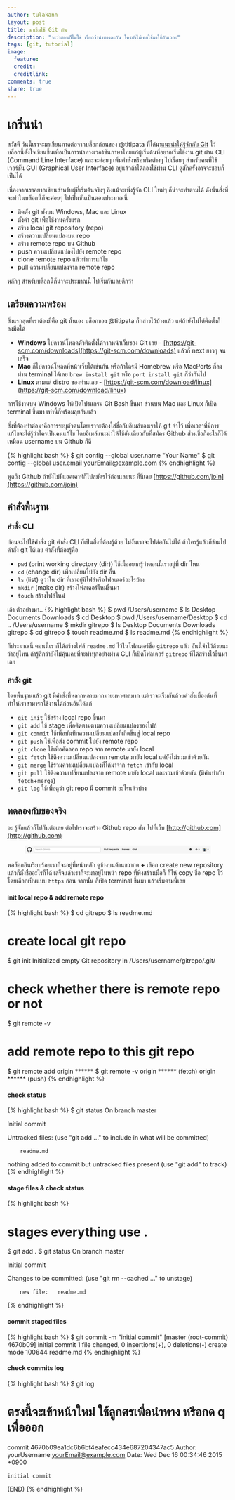 ```yaml
---
author: tulakann
layout: post
title: มาเริ่มใช้ Git กัน
description: "จะว่าสอนก็ไม่ใช่ เรียกว่านำทางละกัน ใครยังไม่เคยใช้มาใช้กันเถอะ"
tags: [git, tutorial]
image:
  feature:
  credit:
  creditlink:
comments: true
share: true
---
```


# เกริ่นนำ
สวัสดี วันนี้เราจะมาเขียนภาคต่อจากบล็อกก่อนของ @titipata ที่ได้มา[แนะนำให้รู้จักกับ Git](http://tupleblog.github.io/git-intro/) ไว้ บล็อกนี้ตั้งใจเขียนขึ้นเพื่อเป็นการนำทางเวอร์ชันภาษาไทยแก่ผู้เริ่มต้นที่อยากเริ่มใช้งาน git ผ่าน CLI (Command Line Interface) และจะค่อยๆ เพิ่มคำสั่งหรือทริคต่างๆ ไปเรื่อยๆ สำหรับคนที่ใช้เวอร์ชัน GUI (Graphical User Interface) อยู่แล้วถ้าได้ลองใช้ผ่าน CLI ดูสักครั้งอาจจะชอบก็เป็นได้

เนื่องจากเราอยากเขียนสำหรับผู้ที่เริ่มต้นจริงๆ ถึงแม้จะเพิ่งรู้จัก CLI ใหม่ๆ ก็น่าจะทำตามได้ ดังนั้นสิ่งที่จะทำในบล็อกนี้ก็จะค่อยๆ ไปเป็นขั้นเป็นตอนประมาณนี้

- ติดตั้ง git ทั้งบน Windows, Mac และ Linux
- ตั้งค่า git เพื่อใช้งานครั้งแรก
- สร้าง local git repository (repo)
- สร้างความเปลี่ยนแปลงบน repo
- สร้าง remote repo บน Github
- push ความเปลี่ยนแปลงไปยัง remote repo
- clone remote repo แล้วทำการแก้ไข
- pull ความเปลี่ยนแปลงจาก remote repo

หลักๆ สำหรับบล็อกนี้ก็น่าจะประมาณนี้ ไปเริ่มกันเลยดีกว่า

## เตรียมความพร้อม
สิ่งแรกสุดที่เราต้องมีคือ git นั่นเอง บล็อกของ @titipata ก็กล่าวไว้บ้างแล้ว แต่ถ้ายังไม่ได้ติดตั้งก็ลงมือได้

- **Windows** ไปดาวน์โหลดตัวติดตั้งได้จากหน้าเว็บของ Git เลย - [https://git-scm.com/downloads](https://git-scm.com/downloads) แล้วก็ next ยาวๆ จนเสร็จ
- **Mac** ก็ไปดาวน์โหลดที่หน้าเว็บได้เช่นกัน หรือถ้าใครมี Homebrew หรือ MacPorts ก็ลงผ่าน terminal ได้เลย `brew install git` หรือ `port install git` ก็ว่ากันไป
- **Linux** ตามแต่ distro ของท่านเลย - [https://git-scm.com/download/linux](https://git-scm.com/download/linux)

การใช้งานบน Windows ให้เปิดโปรแกรม Git Bash ขึ้นมา ส่วนบน Mac และ Linux ก็เปิด terminal ขึ้นมา เท่านี้ก็พร้อมลุยกันแล้ว

สิ่งที่ต้องทำต่อมาคือการระบุตัวตนโดยเราจะต้องใส่ชื่อกับอีเมล์ของเราให้ git จำไว้ เพื่อเวลาที่มีการแก้ไขจะได้รู้ว่าใครเป็นคนแก้ไข โดยอีเมล์แนะนำให้ใช้อันเดียวกับที่สมัคร Github ส่วนชื่อก็อะไรก็ได้ เหมือน username บน Github ก็ดี

{% highlight bash %}
$ git config --global user.name "Your Name"
$ git config --global user.email yourEmail@example.com
{% endhighlight %}

พูดถึง Github ถ้ายังไม่มีแอคเคาท์ก็ไปสมัครไว้ก่อนเลยนะ ที่นี่เลย [https://github.com/join](https://github.com/join)

## คำสั่งพื้นฐาน

### คำสั่ง CLI
ก่อนจะไปใช้คำสั่ง git คำสั่ง CLI ก็เป็นสิ่งที่ต้องรู้ด้วย ไม่งั้นเราจะไปต่อกันไม่ได้ ถ้าใครรู้แล้วก็ข้ามไปคำสั่ง git ได้เลย คำสั่งที่ต้องรู้คือ

- `pwd` (print working directory (dir)) ใช้เมื่ออยากรู้ว่าตอนนี้เราอยู่ที่ dir ไหน
- `cd` (change dir) เพื่อเปลี่ยนไปยัง dir อื่น
- `ls` (list) ดูว่าใน dir ที่เราอยู่มีไฟล์หรือโฟลเดอร์อะไรบ้าง
- `mkdir` (make dir) สร้างโฟลเดอร์ใหม่ขึ้นมา
- `touch` สร้างไฟล์ใหม่

เอ้า ตัวอย่างมา..
{% highlight bash %}
$ pwd
/Users/username
$ ls
Desktop    Documents    Downloads
$ cd Desktop
$ pwd
/Users/username/Desktop
$ cd ..
/Users/username
$ mkdir gitrepo
$ ls
Desktop    Documents    Downloads    gitrepo
$ cd gitrepo
$ touch readme.md
$ ls
readme.md
{% endhighlight %}

ก็ประมาณนี้ ตอนนี้เราก็ได้สร้างไฟล์ `readme.md` ไว้ในโฟลเดอร์ชื่อ `gitrepo` แล้ว อันนี้จำไว้ด้วยนะว่าอยู่ไหน ถ้ารู้สึกว่ายังไม่คุ้นเคยที่จะทำทุกอย่างผ่าน CLI ก็เปิดโฟลเดอร์ `gitrepo` ที่ได้สร้างไว้ขึ้นมาเลย

### คำส่ัง git
โดยพื้นฐานแล้ว git มีคำสั่งที่หลากหลายมากมายมหาศาลมาก แต่เราจะเริ่มกันด้วยคำสั่งเบื้องต้นที่ทำให้เราสามารถใช้งานได้ก่อนอันได้แก่

- `git init` ใช้สร้าง local repo ขึ้นมา
- `git add` ใช้ stage เพื่อติดตามตามความเปลี่ยนแปลงของไฟล์
- `git commit` ใช้เพื่อบันทึกความเปลี่ยนแปลงที่เกิดขึ้นสู่ local repo
- `git push` ใช้เพื่อส่ง commit ไปยัง remote repo
- `git clone` ใช้เพื่อคัดลอก repo จาก remote มายัง local
- `git fetch` ใช้ดึงความเปลี่ยนแปลงจาก remote มายัง local แต่ยังไม่รวมเข้าด้วยกัน
- `git merge` ใช้รวมความเปลี่ยนแปลงที่ได้มาจาก `fetch` เข้ากับ local
- `git pull` ใช้ดึงความเปลี่ยนแปลงจาก remote มายัง local และรวมเข้าด้วยกัน (มีค่าเท่ากับ `fetch`+`merge`)
- `git log` ใช้เพื่อดูว่า git repo มี commit อะไรแล้วบ้าง


## ทดลองกับของจริง
อะ รู้จักแล้วก็ไปกันต่อเลย ต่อไปเราจะสร้าง Github repo กัน ไปที่เว็บ [http://github.com](http://github.com)

<figure><center>
  <img src="/images/post/usegit/newrepo.png" data-action="zoom"/>
</center></figure>

พอล็อกอินเรียบร้อยเราก็จะอยู่ที่หน้าหลัก ดูข้างบนด้านขวากด **+** เลือก create new repository แล้วก็ตั้งชื่ออะไรก็ได้ เสร็จแล้วเราก็จะมาอยู่ในหน้า repo ที่พึ่งสร้างเมื่อกี้ ก็ให้ copy ชื่อ repo ไว้ โดยเลือกเป็นแบบ `https` ก่อน จากนั้น
ก็เปิด terminal ขึ้นมา แล้วเริ่มตามนี้เลย

#### init local repo & add remote repo
{% highlight bash %}
$ cd gitrepo
$ ls
readme.md

# create local git repo
$ git init
Initialized empty Git repository in /Users/username/gitrepo/.git/

# check whether there is remote repo or not
$ git remote -v

# add remote repo to this git repo
$ git remote add origin ******
$ git remote -v
origin  ****** (fetch)
origin  ****** (push)
{% endhighlight %}

#### check status
{% highlight bash %}
$ git status
On branch master

Initial commit

Untracked files:
  (use "git add <file>..." to include in what will be committed)

        readme.md

nothing added to commit but untracked files present (use "git add" to track)
{% endhighlight %}

#### stage files & check status
{% highlight bash %}
# stages everything use .
$ git add .
$ git status
On branch master

Initial commit

Changes to be committed:
  (use "git rm --cached <file>..." to unstage)

        new file:   readme.md
{% endhighlight %}

#### commit staged files
{% highlight bash %}
$ git commit -m "initial commit"
[master (root-commit) 4670b09] initial commit
1 file changed, 0 insertions(+), 0 deletions(-)
 create mode 100644 readme.md
{% endhighlight %}

#### check commits log
{% highlight bash %}
$ git log

# ตรงนี้จะเข้าหน้าใหม่ ใช้ลูกศรเพื่อนำทาง หรือกด q เพื่อออก
commit 4670b09ea1dc6b6bf4eafecc434e687204347ac5
Author: yourUsername <yourEmail@example.com>
Date:   Wed Dec 16 00:34:46 2015 +0900

    initial commit
(END)
{% endhighlight %}
